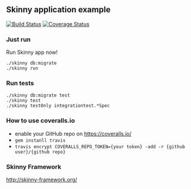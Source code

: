 ## Skinny application example

[![Build Status](https://travis-ci.org/skinny-framework/skinny-framework-example.svg?branch=master)](https://travis-ci.org/skinny-framework/skinny-framework-example)
[![Coverage Status](https://coveralls.io/repos/skinny-framework/skinny-framework-example/badge.png?branch=master)](https://coveralls.io/r/skinny-framework/skinny-framework-example?branch=master)

### Just run

Run Skinny app now!

    ./skinny db:migrate
    ./skinny run

### Run tests

    ./skinny db:migrate test
    ./skinny test
    ./skinny testOnly integrationtest.*Spec

### How to use coveralls.io

- enable your GitHub repo on https://coveralls.io/
- `gem instanll travis`
- `travis encrypt COVERALLS_REPO_TOKEN={your token} -add -r {github user}/{github repo}`

### Skinny Framework

http://skinny-framework.org/

